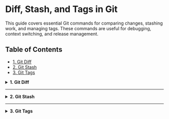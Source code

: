# Diff, Stash, and Tags in Git  

This guide covers essential Git commands for comparing changes, stashing work, and managing tags. These commands are useful for debugging, context switching, and release management.  

## Table of Contents

- [1. Git Diff](#1-git-diff)  
- [2. Git Stash](#2-git-stash)  
- [3. Git Tags](#3-git-tags)  

<details>
<summary><strong>1. Git Diff </strong></summary>

The `git diff` command shows differences between commits, branches, or files. It compares changes line by line.  

### How to Read Diff Output  
- `a/` – Original file (before changes)  
- `b/` – Updated file (after changes)  
- `---` – For deleted lines. 
- `+++` – For added lines. 
- `@@` – Line numbers and change positions  

## 1. `git diff` (Unstaged Changes)
**Command:**
```bash
git diff
```
**Sample Output:**
```diff
diff --git a/index.html b/index.html
index abc123..xyz456 100644
--- a/index.html
+++ b/index.html
@@ -5,7 +5,7 @@
     <title>My Site</title>
   </head>
   <body>
-    <h1>Hello World</h1>
+    <h1>Welcome!</h1>
     <p>This is a paragraph.</p>
   </body>
 </html>
```
🔹 **What you see:**  
- 🔴 Line 7: Removed `"Hello World"`  
- 🟢 Line 7: Added `"Welcome!"`  

---

## 2. `git diff --staged` (Staged Changes)
**Command:**
```bash
git diff --staged
```
**Sample Output:**
```diff
diff --git a/style.css b/style.css
index 111111..222222 100644
--- a/style.css
+++ b/style.css
@@ -1,5 +1,5 @@
 body {
-  background: white;
+  background: lightblue;
   font-family: Arial;
 }
```
🔹 **What you see:**  
- 🔴 Line 2: Removed `white` background  
- 🟢 Line 2: Added `lightblue` background  

---

## 3. `git diff commit1..commit2` (Compare Commits)
**Command:**
```bash
git diff commit1..defcommit2
```
**Sample Output:**
```diff
diff --git a/README.md b/README.md
index 333333..444444 100644
--- a/README.md
+++ b/README.md
@@ -1,3 +1,4 @@
 # Project
-This is old text.
+This is new text!
+Added a new line here.
```
🔹 **What you see:**  
- 🔴 Line 2: Removed old text  
- 🟢 Lines 2-3: Added new content  

---

## 4. `git diff --color-words` (Word-Level Changes)
**Command:**
```bash
git diff --color-words
```
**Sample Output:**
```bash
diff --git a/app.js b/app.js
index 555555..666666 100644
--- a/app.js
+++ b/app.js
@@ -1 +1 @@
- console.log("Error");
+ console.log("Warning");
```
🔹 **What you see:**  
Only the word `"Error"` (red) and `"Warning"` (green) are highlighted.

---

## 5. `git diff --stat` (Summary View)
**Command:**
```bash
git diff --stat
```
**Sample Output:**
```
 index.html | 2 +-
 style.css  | 2 +-
 2 files changed, 2 insertions(+), 2 deletions(-)
```
🔹 **What you see:**  
- Files changed  
- Lines added/removed (no details)  

---

## 6. `git diff --side-by-side` (Split View)
**Command:**
```bash
git diff --side-by-side
```
**Sample Output:**
```
README.md       | 2 +-
1 file changed, 1 insertion(+), 1 deletion(-)

@@ -1,3 +1,3 @@
# Project       | # Project
-Old text      | +New text
```
🔹 **What you see:**  
Left (old) vs Right (new) versions side-by-side.

</details>

---  

<details>
<summary><strong>2. Git Stash</strong></summary>

### 1. `git stash push` (Save Changes)
```bash
git stash push -m "description"  # Always add a message
```
- Saves both staged/unstaged changes
- Workspace reverts to last commit (`HEAD`)
- 🔹 **Replaces old `git stash save`**

### 2. `git stash list` (View Stashes)
```bash
git stash list
```
- Shows stack of stashes (newest = `stash@{0}`)
- Example output:
  ```
  stash@{0}: On main: login page WIP
  stash@{1}: On dev: dark mode experiment
  ```

### 3. `git stash apply` (Reapply Safely)
```bash
git stash apply stash@{n}  # Default: latest (stash@{0})
```
- ✅ **Keeps** the stash in list
- Use when you might need the stash again

### 4. `git stash pop` (Apply + Delete)
```bash
git stash pop stash@{n}  # Default: latest
```
- ✅ Applies changes  
- ❌ **Deletes** the stash  
- Riskier - use only when sure!

## 🧹 Cleanup Commands

### 5. Delete Specific Stash
```bash
git stash drop stash@{1}
```

### 6. Delete ALL Stashes
```bash
git stash clear  # Irreversible!
```

## 💡 Key Differences: Apply vs Pop
| Command          | Reapplies? | Keeps Stash? | Best For                  |
|------------------|-----------|-------------|--------------------------|
| `git stash apply`| ✅ Yes     | ✅ Yes       | Testing changes          |
| `git stash pop`  | ✅ Yes     | ❌ No        | One-time use + cleanup   |

## 🛠️ Real-World Example
1. When interrupted:
   ```bash
   git stash push -m "navbar responsiveness fixes"
   ```
2. After switching back:
   ```bash
   git stash apply  # Test changes
   git stash pop    # Apply + delete (if everything works)
   ```

> ⚠️ **Pro Tip**: Stashes are **local-only** and expire after 90 days by default!

</details>

---  

<details>
<summary><strong>3. Git Tags</strong></summary>

## What is a Tag?
A tag in Git is like a label or bookmark for a specific commit. Tags are most often used to mark important points in your project history, like releases (`v1.0` or `v2.0`).

Tags are a simple and reliable way to:
- Track versions
- Share specific commits with your team or users

### Common Tag Use Cases
- **Releases**: Mark when your project is ready for release
- **Milestones**: Highlight major features or bug fixes
- **Deployment**: Used by tools to identify which version to deploy
- **Hotfixes**: Easily checkout and patch old versions

---

## Key Commands

### Create a Lightweight Tag
```sh
git tag <tagname>
```
- Just a name for a commit (no extra info)
- Like a simple bookmark

### Create an Annotated Tag
```sh
git tag -a <tagname> -m "message"
```
- Stores author, date, and message
- Recommended for releases

### Tag a Specific Commit
```sh
git tag <tagname> <commit-hash>
```
Example:
```sh
git tag v1.1 1a2b3c4d
```

### List All Tags
```sh
git tag
```

### Show Tag Details
```sh
git show <tagname>
```

---

## Pushing Tags
Tags don't get pushed automatically with commits!

### Push a Single Tag
```sh
git push origin <tagname>
```
Example:
```sh
git push origin v1.0
```

### Push All Tags
```sh
git push --tags
```

---

## Managing Tags

### Delete a Local Tag
```sh
git tag -d <tagname>
```

### Delete a Remote Tag
```sh
git push origin --delete tag <tagname>
```

### Update/Replace a Tag (Force Push)
```sh
git tag -f <tagname> <new-commit-hash>
git push --force origin <tagname>
```

---

## Best Practices
✅ Use annotated tags (`-a -m`) for public/shared tags  
✅ Tag releases, milestones, and stable points  
✅ Create tags after passing tests/before deploying  
❌ Avoid force-pushing tags unless absolutely necessary  

---

## Troubleshooting
| Issue | Solution |
|-------|----------|
| Tag exists locally | `git tag -d <tagname>` then recreate |
| Wrong tag pushed | Delete locally & remotely, push correct one |
| Tag missing on remote | Push explicitly with `git push origin <tagname>` |
| Need to move a tag | Force push (caution: affects all collaborators) |

---  

</details>
